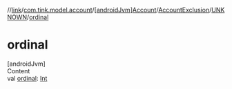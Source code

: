//[link](../../../../index.md)/[com.tink.model.account](../../../index.md)/[[androidJvm]Account](../../index.md)/[AccountExclusion](../index.md)/[UNKNOWN](index.md)/[ordinal](ordinal.md)



# ordinal  
[androidJvm]  
Content  
val [ordinal](ordinal.md): [Int](https://kotlinlang.org/api/latest/jvm/stdlib/kotlin/-int/index.html)  



